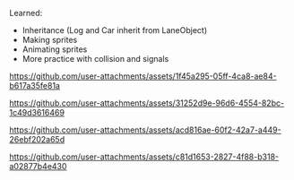 Learned:
- Inheritance (Log and Car inherit from LaneObject)
- Making sprites
- Animating sprites
- More practice with collision and signals


https://github.com/user-attachments/assets/1f45a295-05ff-4ca8-ae84-b617a35fe81a


https://github.com/user-attachments/assets/31252d9e-96d6-4554-82bc-1c49d3616469


https://github.com/user-attachments/assets/acd816ae-60f2-42a7-a449-26ebf202a65d


https://github.com/user-attachments/assets/c81d1653-2827-4f88-b318-a02877b4e430


